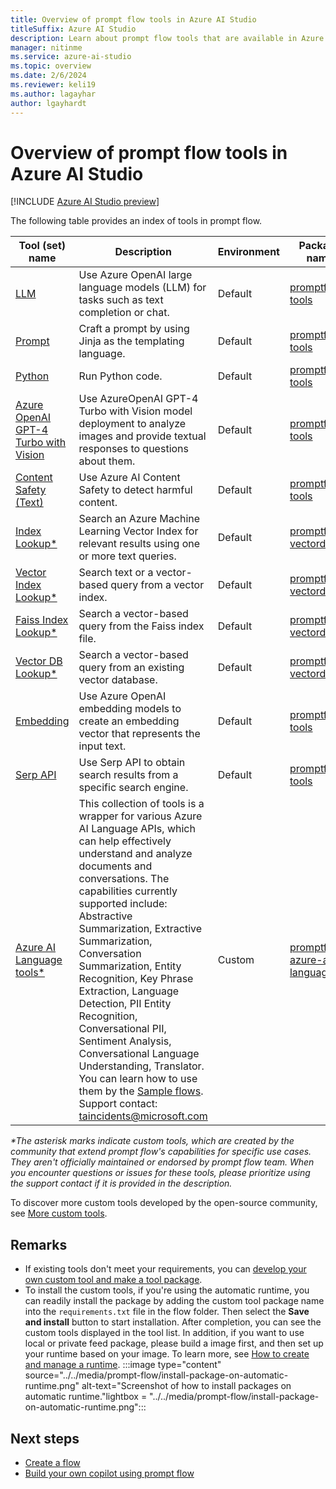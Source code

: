 ```yaml
---
title: Overview of prompt flow tools in Azure AI Studio
titleSuffix: Azure AI Studio
description: Learn about prompt flow tools that are available in Azure AI Studio.
manager: nitinme
ms.service: azure-ai-studio
ms.topic: overview
ms.date: 2/6/2024
ms.reviewer: keli19
ms.author: lagayhar
author: lgayhardt
---
```


# Overview of prompt flow tools in Azure AI Studio

[!INCLUDE [Azure AI Studio preview](../../includes/preview-ai-studio.md)]

The following table provides an index of tools in prompt flow. 

| Tool (set) name | Description | Environment | Package name |
|------|-----------|-------------|--------------|
| [LLM](./llm-tool.md) | Use Azure OpenAI large language models (LLM) for tasks such as text completion or chat. | Default | [promptflow-tools](https://pypi.org/project/promptflow-tools/) |
| [Prompt](./prompt-tool.md) | Craft a prompt by using Jinja as the templating language. | Default | [promptflow-tools](https://pypi.org/project/promptflow-tools/) |
| [Python](./python-tool.md) | Run Python code. | Default | [promptflow-tools](https://pypi.org/project/promptflow-tools/) |
| [Azure OpenAI GPT-4 Turbo with Vision](./azure-open-ai-gpt-4v-tool.md) | Use AzureOpenAI GPT-4 Turbo with Vision model deployment to analyze images and provide textual responses to questions about them. | Default | [promptflow-tools](https://pypi.org/project/promptflow-tools/) |
| [Content Safety (Text)](./content-safety-tool.md) | Use Azure AI Content Safety to detect harmful content. | Default | [promptflow-tools](https://pypi.org/project/promptflow-tools/) |
| [Index Lookup*](./index-lookup-tool.md) | Search an Azure Machine Learning Vector Index for relevant results using one or more text queries. | Default | [promptflow-vectordb](https://pypi.org/project/promptflow-vectordb/) |
| [Vector Index Lookup*](./vector-index-lookup-tool.md) | Search text or a vector-based query from a vector index. | Default | [promptflow-vectordb](https://pypi.org/project/promptflow-vectordb/) |
| [Faiss Index Lookup*](./faiss-index-lookup-tool.md) | Search a vector-based query from the Faiss index file. | Default | [promptflow-vectordb](https://pypi.org/project/promptflow-vectordb/) |
| [Vector DB Lookup*](./vector-db-lookup-tool.md) | Search a vector-based query from an existing vector database. | Default | [promptflow-vectordb](https://pypi.org/project/promptflow-vectordb/) |
| [Embedding](./embedding-tool.md) | Use Azure OpenAI embedding models to create an embedding vector that represents the input text. | Default | [promptflow-tools](https://pypi.org/project/promptflow-tools/) |
| [Serp API](./serp-api-tool.md) | Use Serp API to obtain search results from a specific search engine. | Default | [promptflow-tools](https://pypi.org/project/promptflow-tools/) |
| [Azure AI Language tools*](https://microsoft.github.io/promptflow/integrations/tools/azure-ai-language-tool.html) | This collection of tools is a wrapper for various Azure AI Language APIs, which can help effectively understand and analyze documents and conversations. The capabilities currently supported include: Abstractive Summarization, Extractive Summarization, Conversation Summarization, Entity Recognition, Key Phrase Extraction, Language Detection, PII Entity Recognition, Conversational PII, Sentiment Analysis, Conversational Language Understanding, Translator. You can learn how to use them by the [Sample flows](https://github.com/microsoft/promptflow/tree/e4542f6ff5d223d9800a3687a7cfd62531a9607c/examples/flows/integrations/azure-ai-language). Support contact: taincidents@microsoft.com | Custom | [promptflow-azure-ai-language](https://pypi.org/project/promptflow-azure-ai-language/) |

_*The asterisk marks indicate custom tools, which are created by the community that extend prompt flow's capabilities for specific use cases. They aren't officially maintained or endorsed by prompt flow team. When you encounter questions or issues for these tools, please prioritize using the support contact if it is provided in the description._

To discover more custom tools developed by the open-source community, see [More custom tools](https://microsoft.github.io/promptflow/integrations/tools/index.html).

## Remarks
- If existing tools don't meet your requirements, you can [develop your own custom tool and make a tool package](https://microsoft.github.io/promptflow/how-to-guides/develop-a-tool/create-and-use-tool-package.html).
- To install the custom tools, if you're using the automatic runtime, you can readily install the package by adding the custom tool package name into the `requirements.txt` file in the flow folder. Then select the **Save and install** button to start installation. After completion, you can see the custom tools displayed in the tool list. In addition, if you want to use local or private feed package, please build a image first, and then set up your runtime based on your image. To learn more, see [How to create and manage a runtime](../create-manage-runtime.md).
:::image type="content" source="../../media/prompt-flow/install-package-on-automatic-runtime.png" alt-text="Screenshot of how to install packages on automatic runtime."lightbox = "../../media/prompt-flow/install-package-on-automatic-runtime.png":::

## Next steps

- [Create a flow](../flow-develop.md)
- [Build your own copilot using prompt flow](../../tutorials/deploy-copilot-ai-studio.md)
